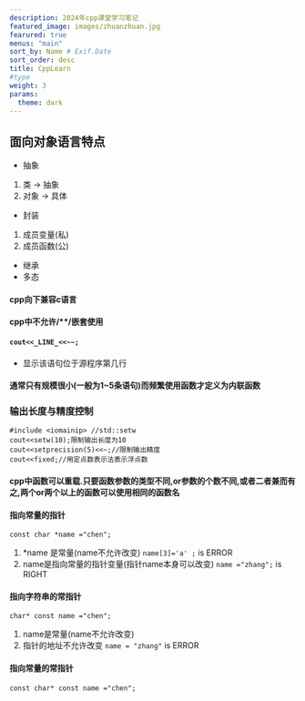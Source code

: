 ```yaml
---
description: 2024年cpp课堂学习笔记 
featured_image: images/zhuanzhuan.jpg 
fearured: true
menus: "main"
sort_by: Name # Exif.Date
sort_order: desc
title: CppLearn
#type 
weight: 3
params:
  theme: dark
---
```

## 面向对象语言特点
- 抽象
1. 类 -> 抽象
2. 对象 -> 具体
- 封装
 1. 成员变量(私)
 2. 成员函数(公)
- 继承
- 多态
#### cpp向下兼容c语言
#### cpp中不允许/**/嵌套使用
#### `cout<<_LINE_<<~~;`
- 显示该语句位于源程序第几行
#### 通常只有规模很小(一般为1~5条语句)而频繁使用函数才定义为内联函数
### 输出长度与精度控制
```
#include <iomainip> //std::setw
cout<<setw(10);限制输出长度为10
cout<<setprecision(5)<<~;//限制输出精度
cout<<fixed;//用定点数表示法表示浮点数

```
#### cpp中函数可以重载.只要函数参数的类型不同,or参数的个数不同,或者二者兼而有之,两个or两个以上的函数可以使用相同的函数名

#### 指向常量的指针
`const char *name ="chen";`
1. *name 是常量(name不允许改变)
`name[3]='a' ;` is ERROR
2. name是指向常量的指针变量(指针name本身可以改变)
`name ="zhang";` is RIGHT
#### 指向字符串的常指针
`char* const name ="chen";`
1. name是常量(name不允许改变)
2. 指针的地址不允许改变
`name = "zhang"` is ERROR
#### 指向常量的常指针
`const char* const name ="chen";`

